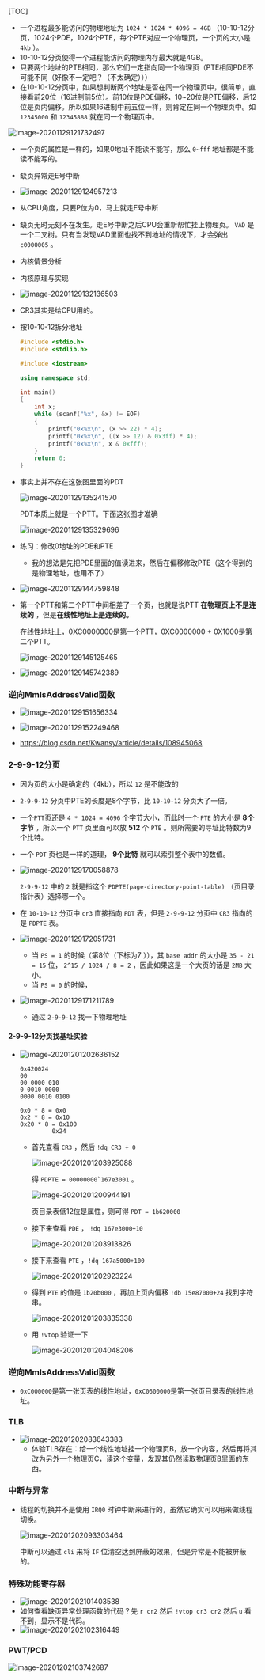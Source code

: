 [TOC]

+ 一个进程最多能访问的物理地址为 `1024 * 1024 * 4096 = 4GB` （10-10-12分页，1024个PDE，1024个PTE，每个PTE对应一个物理页，一个页的大小是 `4kb` ）。
+ 10-10-12分页使得一个进程能访问的物理内存最大就是4GB。
+ 只要两个地址的PTE相同，那么它们一定指向同一个物理页（PTE相同PDE不可能不同（好像不一定吧？（不太确定）））
+ 在10-10-12分页中，如果想判断两个地址是否在同一个物理页中，很简单，直接看前20位（16进制前5位）。前10位是PDE偏移，10~20位是PTE偏移，后12位是页内偏移。所以如果16进制中前五位一样，则肯定在同一个物理页中。如 `12345000` 和 `12345888` 就在同一个物理页中。

![image-20201129121732497](https://cdn.jsdelivr.net/gh/smallzhong/picgo-pic-bed/image-20201129121732497.png)

+ 一个页的属性是一样的，如果0地址不能读不能写，那么 `0~fff` 地址都是不能读不能写的。
+ 缺页异常走E号中断
+ ![image-20201129124957213](https://cdn.jsdelivr.net/gh/smallzhong/picgo-pic-bed/image-20201129124957213.png)

+ 从CPU角度，只要P位为0，马上就走E号中断

+ 缺页无时无刻不在发生。走E号中断之后CPU会重新帮忙挂上物理页。 `VAD` 是一个二叉树。只有当发现VAD里面也找不到地址的情况下，才会弹出 `c0000005` 。

+ 内核情景分析

+ 内核原理与实现

+ ![image-20201129132136503](https://cdn.jsdelivr.net/gh/smallzhong/picgo-pic-bed/image-20201129132136503.png)

+ CR3其实是给CPU用的。

+ 按10-10-12拆分地址

  ```cpp
  #include <stdio.h>
  #include <stdlib.h>
  
  #include <iostream>
  
  using namespace std;
  
  int main()
  {
      int x;
      while (scanf("%x", &x) != EOF)
      {
          printf("0x%x\n", (x >> 22) * 4);
          printf("0x%x\n", ((x >> 12) & 0x3ff) * 4); 
          printf("0x%x\n", x & 0xfff);
      }
      return 0;
  }
  ```

+ 事实上并不存在这张图里面的PDT

  ![image-20201129135241570](https://cdn.jsdelivr.net/gh/smallzhong/picgo-pic-bed/image-20201129135241570.png)

  PDT本质上就是一个PTT。下面这张图才准确

  ![image-20201129135329696](https://cdn.jsdelivr.net/gh/smallzhong/picgo-pic-bed/image-20201129135329696.png)

+ 练习：修改0地址的PDE和PTE

  + 我的想法是先把PDE里面的值读进来，然后在偏移修改PTE（这个得到的是物理地址，也用不了）

+ ![image-20201129144759848](https://cdn.jsdelivr.net/gh/smallzhong/picgo-pic-bed/image-20201129144759848.png)

+ 第一个PTT和第二个PTT中间相差了一个页，也就是说PTT **在物理页上不是连续的** ，但是**在线性地址上是连续的。** 

  在线性地址上，0XC0000000是第一个PTT，0XC0000000 + 0X1000是第二个PTT。

  ![image-20201129145125465](https://cdn.jsdelivr.net/gh/smallzhong/picgo-pic-bed/image-20201129145125465.png)

+ ![image-20201129145742389](https://cdn.jsdelivr.net/gh/smallzhong/picgo-pic-bed/image-20201129145742389.png)







### 逆向MmIsAddressValid函数

+ ![image-20201129151656334](https://cdn.jsdelivr.net/gh/smallzhong/picgo-pic-bed/image-20201129151656334.png)

+ ![image-20201129152249468](https://cdn.jsdelivr.net/gh/smallzhong/picgo-pic-bed/image-20201129152249468.png)
+ https://blog.csdn.net/Kwansy/article/details/108945068





### 2-9-9-12分页

+ 因为页的大小是确定的（4kb），所以 `12` 是不能改的

+ `2-9-9-12` 分页中PTE的长度是8个字节，比 `10-10-12` 分页大了一倍。

+ 一个`PTT`页还是 `4 * 1024 = 4096` 个字节大小，而此时一个 `PTE` 的大小是 **8个字节** ，所以一个 `PTT` 页里面可以放 **512** 个 `PTE` 。则所需要的寻址比特数为9个比特。

+ 一个 `PDT` 页也是一样的道理， **9个比特** 就可以索引整个表中的数值。

+ ![image-20201129170058878](https://cdn.jsdelivr.net/gh/smallzhong/picgo-pic-bed/image-20201129170058878.png)

  `2-9-9-12` 中的 `2` 就是指这个 `PDPTE(page-directory-point-table)` （页目录指针表）选择哪一个。

+ 在 `10-10-12` 分页中 `cr3` 直接指向 `PDT` 表，但是 `2-9-9-12` 分页中 `CR3` 指向的是 `PDPTE` 表。

+ ![image-20201129172051731](https://cdn.jsdelivr.net/gh/smallzhong/picgo-pic-bed/image-20201129172051731.png)

  + 当 `PS = 1` 的时候（第8位（下标为7 ）），其 `base addr` 的大小是 `35 - 21 = 15` 位， `2^15 / 1024 / 8 = 2` ，因此如果这是一个大页的话是 `2MB` 大小。
  + 当 `PS = 0` 的时候，

+ ![image-20201129171211789](https://cdn.jsdelivr.net/gh/smallzhong/picgo-pic-bed/image-20201129171211789.png)

  + 通过 `2-9-9-12` 找一下物理地址

#### 2-9-9-12分页找基址实验

+ ![image-20201201202636152](https://cdn.jsdelivr.net/gh/smallzhong/picgo-pic-bed/image-20201201202636152.png)

  ```
  0x420024
  00
  00 0000 010
  0 0010 0000
  0000 0010 0100
  
  0x0 * 8 = 0x0
  0x2 * 8 = 0x10
  0x20 * 8 = 0x100
  		   0x24
  ```

  + 首先查看 `CR3` ，然后 `!dq CR3 + 0`

    ![image-20201201203925088](https://cdn.jsdelivr.net/gh/smallzhong/picgo-pic-bed/image-20201201203925088.png)

    得 ```PDPTE = 00000000`167e3001``` 。

    ![image-20201201200944191](https://cdn.jsdelivr.net/gh/smallzhong/picgo-pic-bed/image-20201201200944191.png)

    页目录表低12位是属性，则可得 ```PDT = 1b620000``` 

  + 接下来查看 `PDE` ， ```!dq 167e3000+10```

    ![image-20201201203913826](https://cdn.jsdelivr.net/gh/smallzhong/picgo-pic-bed/image-20201201203913826.png)

  + 接下来查看 `PTE` ，`!dq 167a5000+100`

    ![image-20201201202923224](https://cdn.jsdelivr.net/gh/smallzhong/picgo-pic-bed/image-20201201202923224.png)

  + 得到 `PTE` 的值是 `1b20b000` ，再加上页内偏移 ```!db 15e87000+24``` 找到字符串。

    ![image-20201201203835338](https://cdn.jsdelivr.net/gh/smallzhong/picgo-pic-bed/image-20201201203835338.png)

  + 用 `!vtop` 验证一下

    ![image-20201201204048206](https://cdn.jsdelivr.net/gh/smallzhong/picgo-pic-bed/image-20201201204048206.png)



### 逆向MmIsAddressValid函数

+ `0xC000000`是第一张页表的线性地址，`0xC0600000`是第一张页目录表的线性地址。





### TLB

+ ![image-20201202083643383](https://cdn.jsdelivr.net/gh/smallzhong/picgo-pic-bed/image-20201202083643383.png)
  + 体验TLB存在：给一个线性地址挂一个物理页B，放一个内容，然后再将其改为另外一个物理页C，读这个变量，发现其仍然读取物理页B里面的东西。



### 中断与异常

+ 线程的切换并不是使用 `IRQ0` 时钟中断来进行的，虽然它确实可以用来做线程切换。

  ![image-20201202093303464](https://cdn.jsdelivr.net/gh/smallzhong/picgo-pic-bed/image-20201202093303464.png)

  中断可以通过 `cli` 来将 `IF` 位清空达到屏蔽的效果，但是异常是不能被屏蔽的。

  

### 特殊功能寄存器

+ ![image-20201202101403538](https://cdn.jsdelivr.net/gh/smallzhong/picgo-pic-bed/image-20201202101403538.png)
+ 如何查看缺页异常处理函数的代码？先 `r cr2` 然后 `!vtop cr3 cr2` 然后 `u` 看不到，显示不是代码。
+ ![image-20201202102316449](https://cdn.jsdelivr.net/gh/smallzhong/picgo-pic-bed/image-20201202102316449.png)



### PWT/PCD

![image-20201202103742687](https://cdn.jsdelivr.net/gh/smallzhong/picgo-pic-bed/image-20201202103742687.png)




